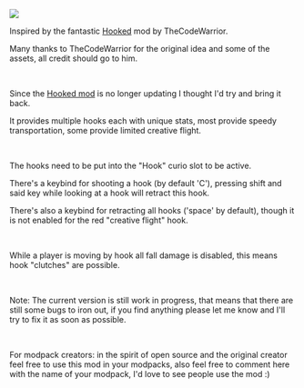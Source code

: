 ![](https://github.com/Omers-Mods/ReHooked/blob/1.20.1/photos/description.png)

Inspired by the fantastic [Hooked](https://www.curseforge.com/minecraft/mc-mods/hooked) mod by TheCodeWarrior.

Many thanks to TheCodeWarrior for the original idea and some of the assets, all credit should go to him.

 

Since the [Hooked mod](https://www.curseforge.com/minecraft/mc-mods/hooked) is no longer updating I thought I'd try and bring it back.

It provides multiple hooks each with unique stats, most provide speedy transportation, some provide limited creative flight.

 

The hooks need to be put into the "Hook" curio slot to be active.

There's a keybind for shooting a hook (by default 'C'), pressing shift and said key while looking at a hook will retract this hook.

There's also a keybind for retracting all hooks ('space' by default), though it is not enabled for the red "creative flight" hook.

 

While a player is moving by hook all fall damage is disabled, this means hook "clutches" are possible.

 

Note: The current version is still work in progress, that means that there are still some bugs to iron out, if you find anything please let me know and I'll try to fix it as soon as possible.

 

For modpack creators: in the spirit of open source and the original creator feel free to use this mod in your modpacks, also feel free to comment here with the name of your modpack, I'd love to see people use the mod :)
